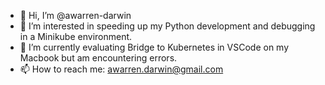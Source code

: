 - 👋 Hi, I’m @awarren-darwin
- 👀 I’m interested in speeding up my Python development and debugging in a Minikube environment.
- 🌱 I’m currently evaluating Bridge to Kubernetes in VSCode on my Macbook but am encountering errors.
- 📫 How to reach me: awarren.darwin@gmail.com

<!---
awarren-darwin/awarren-darwin is a ✨ special ✨ repository because its `README.md` (this file) appears on your GitHub profile.
You can click the Preview link to take a look at your changes.
--->
